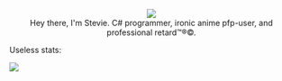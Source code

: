 <p align="center">
  <img src="https://komarev.com/ghpvc/?username=Steviegt6">
  <br>
  Hey there, I'm Stevie. C# programmer, ironic anime pfp-user, and professional retard™®©.
</p>

Useless stats:

![](https://github-readme-stats.vercel.app/api?username=Steviegt6)
